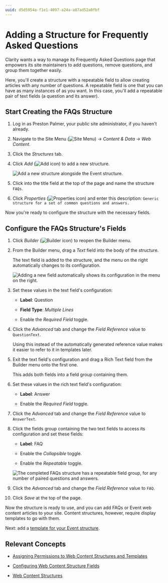 ```yaml
---
uuid: d5d5954a-f1e1-4097-a24a-a87ad52a0fbf
---
```

# Adding a Structure for Frequently Asked Questions

Clarity wants a way to manage its Frequently Asked Questions page that empowers its site maintainers to add questions, remove questions, and group them together easily.

Here, you'll create a structure with a repeatable field to allow creating articles with any number of questions. A repeatable field is one that you can have as many instances of as you want. In this case, you'll add a repeatable pair of text fields (a question and its answer).

## Start Creating the FAQs Structure

1. Log in as Preston Palmer, your public site administrator, if you haven't already.

1. Navigate to the Site Menu (![Site Menu](../../images/icon-product-menu.png)) &rarr; *Content & Data* &rarr; *Web Content*.

1. Click the *Structures* tab.

1. Click *Add* (![Add icon](../../images/icon-add.png)) to add a new structure.

   ![Add a new structure alongside the Event structure.](./adding-a-structure-for-frequently-asked-questions/images/01.png)

1. Click into the title field at the top of the page and name the structure `FAQs`.

1. Click *Properties* (![Properties icon](../../images/icon-cog3.png)) and enter this description: `Generic structure for a set of common questions and answers.`

Now you're ready to configure the structure with the necessary fields.

## Configure the FAQs Structure's Fields

1. Click *Builder* (![Builder icon](../../images/icon-builder.png)) to reopen the Builder menu.

1. From the Builder menu, drag a *Text* field into the body of the structure.

   The text field is added to the structure, and the menu on the right automatically changes to its configuration.

   ![Adding a new field automatically shows its configuration in the menu on the right.](./adding-a-structure-for-frequently-asked-questions/images/02.png)

1. Set these values in the text field's configuration:

   * **Label**: Question

   * **Field Type**: *Multiple Lines*

   * Enable the *Required Field* toggle.

1. Click the *Advanced* tab and change the *Field Reference* value to `QuestionText`.

   Using this instead of the automatically generated reference value makes it easier to refer to it in templates later.

1. Exit the text field's configuration and drag a Rich Text field from the Builder menu onto the first one.

   This adds both fields into a field group containing them.

1. Set these values in the rich text field's configuration:

   * **Label**: Answer

   * Enable the *Required Field* toggle.

1. Click the *Advanced* tab and change the *Field Reference* value to `AnswerText`.

1. Click the fields group containing the two text fields to access its configuration and set these fields:

   * **Label**: FAQ

   * Enable the *Collapsible* toggle.

   * Enable the *Repeatable* toggle.

   ![The completed FAQs structure has a repeatable field group, for any number of paired questions and answers.](./adding-a-structure-for-frequently-asked-questions/images/03.png)

1. Click the *Advanced* tab and change the *Field Reference* value to `FAQ`.

1. Click *Save* at the top of the page.

Now the structure is ready to use, and you can add FAQs or Event web content articles to your site. Content structures, however, require display templates to go with them.

Next: add a [template for your Event structure](./adding-a-template-to-display-an-event.md).

## Relevant Concepts

- [Assigning Permissions to Web Content Structures and Templates](https://learn.liferay.com/web/guest/w/dxp/content-authoring-and-management/web-content/web-content-structures/assigning-permissions-to-web-content-structures-and-templates)

- [Configuring Web Content Structure Fields](https://learn.liferay.com/web/guest/w/dxp/content-authoring-and-management/web-content/web-content-structures/configuring-web-content-structure-fields)

- [Web Content Structures](https://learn.liferay.com/web/guest/w/dxp/content-authoring-and-management/web-content/web-content-structures)
